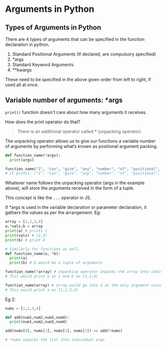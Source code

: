 # Arguments in Python

## Types of Arguments in Python

There are 4 types of arguments that can be specified in the function declaration in python.

1. Standard Positional Arguments (If declared, are compulsory specified)
2. \*args
3. Standard Keyword Arguments
4. \*\*kwargs

These need to be specified in the above given order from left to right, if used all at once.

## Variable number of arguments: \*args

`print()` function doesn't care about how many arguments it receives.

How does the print operator do that?

> There is an additional operator called \* (unpacking operator)

The unpacking operator allows us to give our functions a variable number of arguments by performing what’s known as positional argument packing.

```py
def function_name(*args):
  print(args)

function_name("I", "can", "give", "any", "number", "of", "positional", "arguments")
# It prints: ("I", "can", "give", "any", "number", "of", "positional", "arguments")
```

Whatever name follows the unpacking operator (args in the example above), will store the arguments received in the form of a tuple.

This concept is like the `...` operator in JS.

If \*args is used in the variable declaration or parameter declaration, it gathers the values as per the arrangement.
Eg:

```py
array = [1,2,3,4]
a,*vals,b = array
print(a) # prints 1
print(vals) # [2,3]
print(b) # print 4

# Similarly for functions as well.
def function_name(a, *b):
  print(a)
  print(b) # b would be a tuple of arguments

function_name(*array) # unpacking operator unpacks the array into individual arguments
# This would print a as 1 and b as (2,3,4)

function_name(array) # array would go into a as the only argument since it's not being unpacked
# This would print a as [1,2,3,4]

```

Eg 2:

```py
nums = [1,2,3,4]

def add(num1,num2,num3,num4):
  print(num1,num2,num3,num4)

add(nums[0], nums[1], nums[2], nums[3]) == add(*nums)

# *nums unpacks the list into individual args
```
